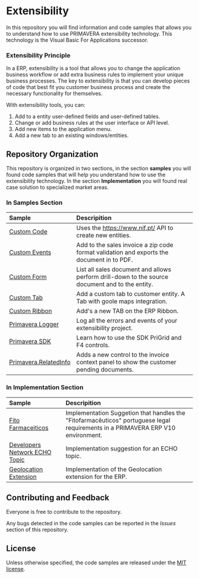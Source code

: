 # Extensibility

In this repository you will find information and code samples that allows you to understand how to use PRIMAVERA extensibility technology. This technology is the Visual Basic For Applications successor.

###  Extensibility Principle

In a ERP, extensibility is a tool that allows you to change the application business workflow or add extra business rules to implement your unique business processes.
The key to extensibility is that you can develop pieces of code that best fit you customer business process and create the necessary functionality for themselves.

With extensibility tools, you can:
1) Add to a entity user-defined fields and user-defined tables.
2) Change or add business rules at the user interface or API level.
3) Add new items to the application menu.
4) Add a new tab to an existing windows/entities.

## Repository Organization

This repository is organized in two sections, in the section **samples** you will found code samples that will help you understand how to use  the extensibility technology. In the section **Implementation** you will found real case solution to specialized market areas.

### In Samples Section

| Sample                                 | Descripition     |
| :------------------------------------- | :--------------- |
| [Custom Code](samples/Custom%20Code) | Uses the https://www.nif.pt/ API to create new entities. |
| [Custom Events](samples/Custom%20Events) | Add to the sales invoice a zip code format validation and exports the document in to PDF. |
| [Custom Form](samples/Custom%20Form) | List all sales document and allows perform drill-down to the source document and to the entity. |
| [Custom Tab](samples/Custom%20Tabs) | Add a custom tab to customer entity. A Tab with goole maps integration. |
| [Custom Ribbon](samples/Custom%20Ribbon) | Add's a new TAB on the ERP Ribbon. |
| [Primavera Logger ](samples/Primavera%20Logger)| Log all the errors and events of your extensibility project. |
| [Primavera SDK](samples/Primavera%20SDK) | Learn how to use the SDK PriGrid and F4 controls. |
| [Primavera.RelatedInfo](samples/Primavera.RelatedInfo) | Adds a new control to the invoice context panel to show the customer pending documents.|

### In Implementation Section

| Sample                                 | Descripition     |
| :------------------------------------- | :--------------- |
| [Fito Farmaceiticos](Implementation/SIFitofarmaceuticos) | Implementation Suggetion that handles the "Fitofarmacêuticos" portuguese legal requirements in a PRIMAVERA ERP V10 environment. |
| [Developers Network ECHO Topic](Implementation\Primavera.Bot.DevelopersNetworkTopicSR1) | Implementation suggestion for an ECHO topic. |
| [Geolocation Extension](Implementation/GeolocationExtension) | Implementation of the Geolocation extension for the ERP. |

## Contributing and Feedback

Everyone is free to contribute to the repository.

Any bugs detected in the code samples can be reported in the *Issues* section of this repository.

## License

Unless otherwise specified, the code samples are released under the [MIT license](https://pt.wikipedia.org/wiki/Licen%C3%A7a_MIT).
